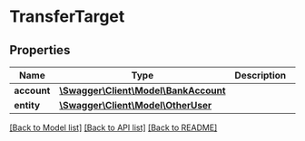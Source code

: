 # TransferTarget

## Properties
Name | Type | Description | Notes
------------ | ------------- | ------------- | -------------
**account** | [**\Swagger\Client\Model\BankAccount**](BankAccount.md) |  | [optional] 
**entity** | [**\Swagger\Client\Model\OtherUser**](OtherUser.md) |  | [optional] 

[[Back to Model list]](../../README.md#documentation-for-models) [[Back to API list]](../../README.md#documentation-for-api-endpoints) [[Back to README]](../../README.md)

